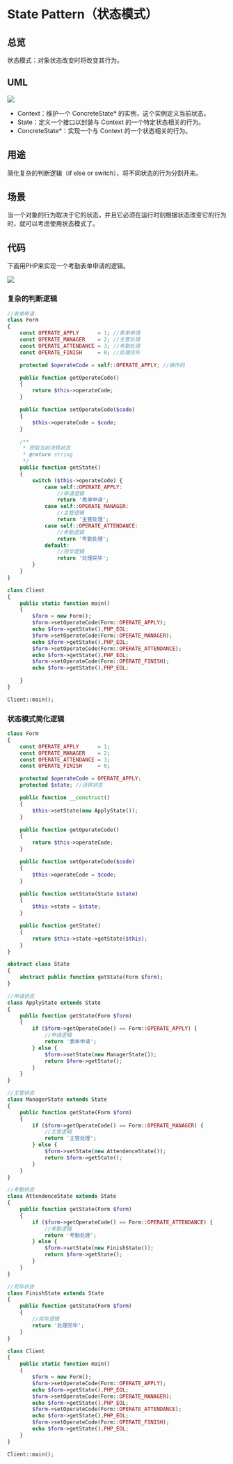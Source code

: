 # State Pattern（状态模式）

## 总览

状态模式：对象状态改变时将改变其行为。

## UML

<img src='https://yuml.me/diagram/nofunky/class/[Context%7C%7C+Request()],[State%7C%7C+Handle()],[ConcreteStateA%7C%7C+Handle()],[ConcreteStateB%7C%7C+Handle()],[ConcreteStateC%7C%7C+Handle()],[Context]%3C%3E-%3E[State],[State]%5E-[ConcreteStateA],[State]%5E-[ConcreteStateB],[State]%5E-[ConcreteStateC]'>

- Context：维护一个 ConcreteState* 的实例，这个实例定义当前状态。
- State：定义一个接口以封装与 Context 的一个特定状态相关的行为。
- ConcreteState*：实现一个与 Context 的一个状态相关的行为。

## 用途

简化复杂的判断逻辑（if else or switch），将不同状态的行为分割开来。

## 场景

当一个对象的行为取决于它的状态，并且它必须在运行时刻根据状态改变它的行为时，就可以考虑使用状态模式了。

## 代码

下面用PHP来实现一个考勤表单申请的逻辑。

<img src='http://g.gravizo.com/g?
 digraph G {
   表单申请 -> 主管处理 -> 考勤处理 -> 处理完毕;
 }
'/>

### 复杂的判断逻辑

```php
//表单申请
class Form
{
    const OPERATE_APPLY      = 1; //表单申请
    const OPERATE_MANAGER    = 2; //主管处理
    const OPERATE_ATTENDANCE = 3; //考勤处理
    const OPERATE_FINISH     = 0; //处理完毕

    protected $operateCode = self::OPERATE_APPLY; //操作码

    public function getOperateCode()
    {
        return $this->operateCode;
    }

    public function setOperateCode($code)
    {
        $this->operateCode = $code; 
    }

    /**
     * 获取当前流转状态
     * @return string
     */
    public function getState()
    {
        switch ($this->operateCode) {
            case self::OPERATE_APPLY:
                //申请逻辑
                return '表单申请';
            case self::OPERATE_MANAGER:
                //主管逻辑
                return '主管处理';
            case self::OPERATE_ATTENDANCE:
                //考勤逻辑
                return '考勤处理';
            default:
                //完毕逻辑
                return '处理完毕';
        }
    }   
}

class Client
{
    public static function main()
    {
        $form = new Form();
        $form->setOperateCode(Form::OPERATE_APPLY);
        echo $form->getState(),PHP_EOL;
        $form->setOperateCode(Form::OPERATE_MANAGER);
        echo $form->getState(),PHP_EOL;
        $form->setOperateCode(Form::OPERATE_ATTENDANCE);
        echo $form->getState(),PHP_EOL;
        $form->setOperateCode(Form::OPERATE_FINISH);
        echo $form->getState(),PHP_EOL;

    }
}

Client::main();
```

### 状态模式简化逻辑

```php
class Form
{
    const OPERATE_APPLY      = 1;
    const OPERATE_MANAGER    = 2;
    const OPERATE_ATTENDANCE = 3;
    const OPERATE_FINISH     = 0;

    protected $operateCode = OPERATE_APPLY;
    protected $state; //流转状态

    public function __construct()
    {
        $this->setState(new ApplyState());  
    }

    public function getOperateCode()
    {
        return $this->operateCode;
    }

    public function setOperateCode($code)
    {
        $this->operateCode = $code; 
    }

    public function setState(State $state)
    {
        $this->state = $state;
    }

    public function getState()
    {
        return $this->state->getState($this);
    }
}

abstract class State
{
    abstract public function getState(Form $form);
}

//申请状态
class ApplyState extends State
{
    public function getState(Form $form)
    {
        if ($form->getOperateCode() == Form::OPERATE_APPLY) {
            //申请逻辑 
            return '表单申请';
        } else {
            $form->setState(new ManagerState());            
            return $form->getState();
        }
    }    
}

//主管状态
class ManagerState extends State
{
    public function getState(Form $form)
    {
        if ($form->getOperateCode() == Form::OPERATE_MANAGER) {
            //主管逻辑
            return '主管处理';
        } else {
            $form->setState(new AttendenceState());
            return $form->getState();
        }
    }
}

//考勤状态
class AttendenceState extends State
{
    public function getState(Form $form)
    {
        if ($form->getOperateCode() == Form::OPERATE_ATTENDANCE) {
            //考勤逻辑
            return '考勤处理';    
        } else {
            $form->setState(new FinishState());
            return $form->getState();
        }
    }
}

//完毕状态
class FinishState extends State
{
    public function getState(Form $form)
    {
        //完毕逻辑
        return '处理完毕';
    }
}

class Client
{
    public static function main()
    {
        $form = new Form();
        $form->setOperateCode(Form::OPERATE_APPLY);
        echo $form->getState(),PHP_EOL;
        $form->setOperateCode(Form::OPERATE_MANAGER);
        echo $form->getState(),PHP_EOL;
        $form->setOperateCode(Form::OPERATE_ATTENDANCE);
        echo $form->getState(),PHP_EOL;
        $form->setOperateCode(Form::OPERATE_FINISH);
        echo $form->getState(),PHP_EOL;
    }
}

Client::main();
```
